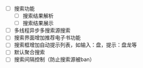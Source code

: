 - [ ] 搜索功能
  - [ ] 搜索结果解析
  - [ ] 搜索结果展示
- [ ] 多线程异步多搜索源搜索
- [ ] 搜索界面增加推荐电子书功能
- [ ] 搜索框增加自动提示列表，如输入：盘，提示：盘龙等
- [ ] 默认聚合搜索
- [ ] 搜索间隔控制（防止搜索源被ban）